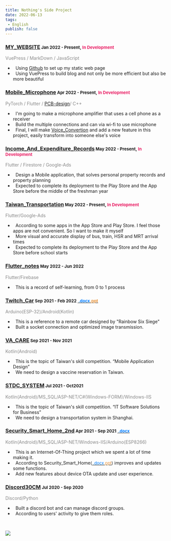 ```yaml
---
title: Nothing's Side Project
date: 2022-06-13
tags: 
 - English
publish: false
---
```


### [MY_WEBSITE](https://i-am-nothing.github.io/)<font size="2">&nbsp;Jan 2022 - Present,&nbsp;<span style="color:#e91d63">In Development</span></font><br/>
<span style="color:#888888">VuePress / MarkDown / JavaScript</span></br>
* &nbsp;&nbsp;Using [Github](https://github.com/I-am-nothing/I-am-nothing.github.io) to set up my static web page<br/>
* &nbsp;&nbsp;Using VuePress to build blog and not only be more efficient but also be more beautiful

### [Mobile_Microphone](https://github.com/I-am-nothing/Mobile_Microphone)<font size="2">&nbsp;Apr 2022 - Present,&nbsp;<span style="color:#e91d63">In Development</span></font><br/>
<span style="color:#888888">PyTorch / Flutter / [PCB-design](https://easyeda.com/editor#id=|5191edca95e14e5d855f03cf7dd2f48f|25fb8eaf71244933944f11f870ebe028|8bdcf6bc7b4a42dca2976e674a4c5bee|381d85b3d1db49ccb6b30b401fcd107c)/ C++</span><br/>
* &nbsp;&nbsp;I'm going to make a microphone amplifier that uses a cell phone as a receiver<br/>
* &nbsp;&nbsp;Build the multiple connections and can via wi-fi to use microphone<br/>
* &nbsp;&nbsp;Final, I will make [Voice_Convertion](https://github.com/I-am-nothing/Voice_Converttion) and add a new feature in this project, easily transform into someone else's voice<br/>

### [Income_And_Expenditure_Records](https://github.com/I-am-nothing/Income_And_Expenditure_Records)<font size="2">&nbsp;May 2022 - Present,&nbsp;<span style="color:#e91d63">In Development</span></font><br/>
<span style="color:#888888">Flutter / Firestore / Google-Ads</span><br/>
* &nbsp;&nbsp;Design a Mobile application, that solves personal property records and property planning<br/>
* &nbsp;&nbsp;Expected to complete its deployment to the Play Store and the App Store before the middle of the freshman year

### [Taiwan_Transportation](https://github.com/I-am-nothing/Taiwan_Transportation)<font size="2">&nbsp;May 2022 - Present,&nbsp;<span style="color:#e91d63">In Development</span></font><br/>
<span style="color:#888888">Flutter/Google-Ads</span><br/>
* &nbsp;&nbsp;According to some apps in the App Store and Play Store. I feel those apps are not convenient. So I want to make it myself<br/>
* &nbsp;&nbsp;More visual and accurate display of bus, train, HSR and MRT arrival times <br/>
* &nbsp;&nbsp;Expected to complete its deployment to the Play Store and the App Store before school starts

### [Flutter_notes](https://github.com/I-am-nothing/Flutter_notes)<font size="2">&nbsp;May 2022 - Jun 2022</font><br/>
<span style="color:#888888">Flutter/Firebase</span><br/>
* &nbsp;&nbsp;This is a record of self-learning, from 0 to 1 process

### [Twitch_Car](https://github.com/I-am-nothing/Twitch_Car)<font size="2">&nbsp;Sep 2021 - Feb 2022 [<span style="color:#007bff">&nbsp;.docx</span>](https://docs.google.com/document/d/1PnjpnWs7Fg4Pcy3x5B7tbZW885f4npafvDLK37PCZKE/edit?usp=sharing)[<span style="color:#e69138">.ppt</span>](https://www.canva.com/design/DAEywo-Aia0/9Gq34sW1Ute-39wqN0MjnQ/view?utm_content=DAEywo-Aia0&utm_campaign=designshare&utm_medium=link&utm_source=publishpresent)</font><br/>
<span style="color:#888888">Arduino(ESP-32)/Android(Kotlin)</span>
* &nbsp;&nbsp;This is a reference to a remote car designed by  "Rainbow Six Siege"<br/>
* &nbsp;&nbsp;Built a socket connection and optimized image transmission.

### [VA_CARE](https://github.com/I-am-nothing/VA_CARE)<font size="2">&nbsp;Sep 2021 - Nov 2021</font><br/>
<span style="color:#888888">Kotlin(Android)</span><br/>
* &nbsp;&nbsp;This is the topic of Taiwan's skill competition. “Mobile Application Design”<br/>
* &nbsp;&nbsp;We need to design a vaccine reservation in Taiwan.

### [STDC_SYSTEM](https://github.com/TcivsCSE/51A-Data)<font size="2">&nbsp;Jul 2021 - Oct2021</font><br/>
<span style="color:#888888">Kotlin(Android)/MS_SQL/ASP-NET/C#(Windows-FORM)/Windows-IIS</span><br/>
* &nbsp;&nbsp;This is the topic of Taiwan's skill competition. “IT Software Solutions for Business”<br/>
* &nbsp;&nbsp;We need to design a transportation system in Shanghai.

### [Security_Smart_Home_2nd](https://github.com/I-am-nothing/Security_Smart_Home_2nd)<font size="2">&nbsp;Apr  2021 - Sep 2021 [<span style="color:#007bff">&nbsp;.docx</span>](https://docs.google.com/document/d/1pIwP28cPY0j0kTdAGPogLw7TcMTjWPokIr8tGELqfSE/edit?usp=sharing)</font><br/>
<span style="color:#888888">Kotlin(Android)/MS_SQL/ASP-NET/Windows-IIS/Arduino(ESP8266)</span><br/>
* &nbsp;&nbsp;This is an Internet-Of-Thing project which we spent a lot of time making it.<br/>
* &nbsp;&nbsp;According to Security_Smart_Home<font size="2">([<span style="color:#007bff">&nbsp;.docx</span>](https://docs.google.com/document/d/1qhFzi2feWOz2Gax-PqmswtHTDt-eyBC42QOLEBsT-FA/edit?usp=sharing)[<span style="color:#e69138">.ppt</span>](https://docs.google.com/presentation/d/1CLF7nTyfLZ677lPc1mkNgJW-RC2V5mb7DHh6XexCC1A/edit?usp=sharing))</font> improves and updates some functions.<br/>
* &nbsp;&nbsp;Add new features about device OTA update and user experience.

### [Discord30CM](https://github.com/I-am-nothing/Discord30CM)<font size="2">&nbsp;Jul  2020 - Sep 2020</font><br/>
<span style="color:#888888">Discord/Python</span><br/>
* &nbsp;&nbsp;Built a discord bot and can manage discord groups.<br/>
* &nbsp;&nbsp;According to users' activity to give them roles.

<br/>

![](/XDD.png)
